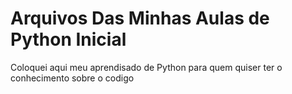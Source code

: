 # Arquivos Das Minhas Aulas de Python Inicial

Coloquei aqui meu aprendisado de Python para quem quiser ter o conhecimento sobre o codigo
